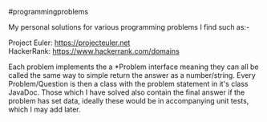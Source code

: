 #programmingproblems

My personal solutions for various programming problems I find such as:- 

 Project Euler: https://projecteuler.net <br/>
 HackerRank: https://www.hackerrank.com/domains

Each problem implements the a *Problem interface meaning they can all be called the same way to simple return the answer as a number/string.
Every Problem/Question is then a class with the problem statement in it's class JavaDoc.  Those which I have solved also contain the final answer if the problem has set data, ideally these would be in accompanying unit tests, which I may add later.